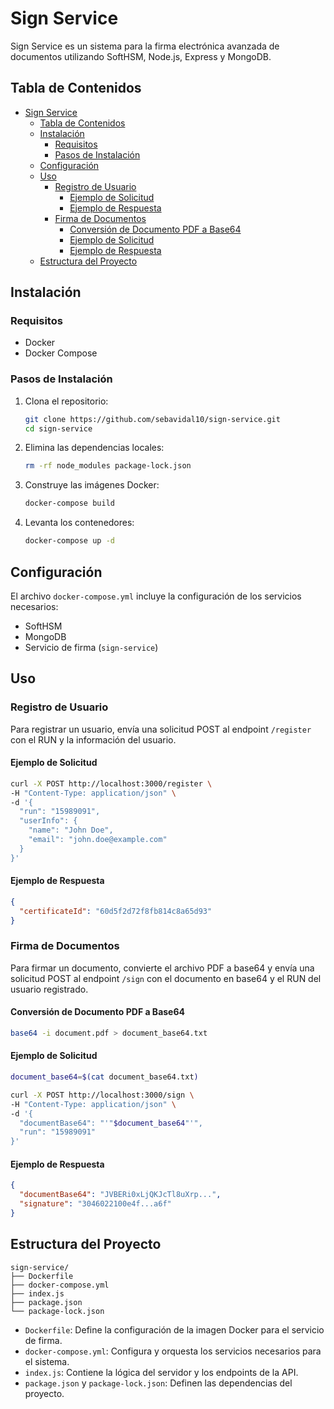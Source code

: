# Sign Service

Sign Service es un sistema para la firma electrónica avanzada de documentos utilizando SoftHSM, Node.js, Express y MongoDB.

## Tabla de Contenidos

- [Sign Service](#sign-service)
  - [Tabla de Contenidos](#tabla-de-contenidos)
  - [Instalación](#instalación)
    - [Requisitos](#requisitos)
    - [Pasos de Instalación](#pasos-de-instalación)
  - [Configuración](#configuración)
  - [Uso](#uso)
    - [Registro de Usuario](#registro-de-usuario)
      - [Ejemplo de Solicitud](#ejemplo-de-solicitud)
      - [Ejemplo de Respuesta](#ejemplo-de-respuesta)
    - [Firma de Documentos](#firma-de-documentos)
      - [Conversión de Documento PDF a Base64](#conversión-de-documento-pdf-a-base64)
      - [Ejemplo de Solicitud](#ejemplo-de-solicitud-1)
      - [Ejemplo de Respuesta](#ejemplo-de-respuesta-1)
  - [Estructura del Proyecto](#estructura-del-proyecto)

## Instalación

### Requisitos

- Docker
- Docker Compose

### Pasos de Instalación

1. Clona el repositorio:

   ```sh
   git clone https://github.com/sebavidal10/sign-service.git
   cd sign-service
   ```

2. Elimina las dependencias locales:

   ```sh
   rm -rf node_modules package-lock.json
   ```

3. Construye las imágenes Docker:

   ```sh
   docker-compose build
   ```

4. Levanta los contenedores:

   ```sh
   docker-compose up -d
   ```

## Configuración

El archivo `docker-compose.yml` incluye la configuración de los servicios necesarios:

- SoftHSM
- MongoDB
- Servicio de firma (`sign-service`)

## Uso

### Registro de Usuario

Para registrar un usuario, envía una solicitud POST al endpoint `/register` con el RUN y la información del usuario.

#### Ejemplo de Solicitud

```sh
curl -X POST http://localhost:3000/register \
-H "Content-Type: application/json" \
-d '{
  "run": "15989091",
  "userInfo": {
    "name": "John Doe",
    "email": "john.doe@example.com"
  }
}'
```

#### Ejemplo de Respuesta

```json
{
  "certificateId": "60d5f2d72f8fb814c8a65d93"
}
```

### Firma de Documentos

Para firmar un documento, convierte el archivo PDF a base64 y envía una solicitud POST al endpoint `/sign` con el documento en base64 y el RUN del usuario registrado.

#### Conversión de Documento PDF a Base64

```sh
base64 -i document.pdf > document_base64.txt
```

#### Ejemplo de Solicitud

```sh
document_base64=$(cat document_base64.txt)

curl -X POST http://localhost:3000/sign \
-H "Content-Type: application/json" \
-d '{
  "documentBase64": "'"$document_base64"'",
  "run": "15989091"
}'
```

#### Ejemplo de Respuesta

```json
{
  "documentBase64": "JVBERi0xLjQKJcTl8uXrp...",
  "signature": "3046022100e4f...a6f"
}
```

## Estructura del Proyecto

```
sign-service/
├── Dockerfile
├── docker-compose.yml
├── index.js
├── package.json
└── package-lock.json
```

- `Dockerfile`: Define la configuración de la imagen Docker para el servicio de firma.
- `docker-compose.yml`: Configura y orquesta los servicios necesarios para el sistema.
- `index.js`: Contiene la lógica del servidor y los endpoints de la API.
- `package.json` y `package-lock.json`: Definen las dependencias del proyecto.
